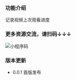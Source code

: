 ### 功能介绍

记录视频上次观看进度

### **更多资源交流，请扫码↓↓↓**

![小程序码](https://cdn.jsdelivr.net/gh/Anjude/pubsrc@img/TamperMonkey-InfoFlow.jpg)


### 版本更新

- 0.0.1 首版发布
